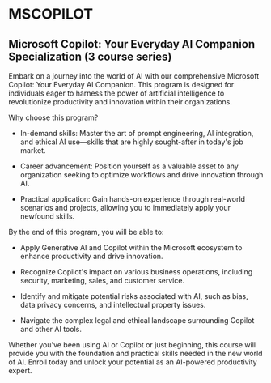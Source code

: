 # MSCOPILOT
## Microsoft Copilot: Your Everyday AI Companion Specialization (3 course series)

Embark on a journey into the world of AI with our comprehensive Microsoft Copilot: Your Everyday AI Companion. This program is designed for individuals eager to harness the power of artificial intelligence to revolutionize productivity and innovation within their organizations. 

Why choose this program?

- In-demand skills: Master the art of prompt engineering, AI integration, and ethical AI use—skills that are highly sought-after in today's job market.

-  Career advancement: Position yourself as a valuable asset to any organization seeking to optimize workflows and drive innovation through AI.

- Practical application: Gain hands-on experience through real-world scenarios and projects, allowing you to immediately apply your newfound skills.

By the end of this program, you will be able to:

-  Apply Generative AI and Copilot within the Microsoft ecosystem to enhance productivity and drive innovation.

- Recognize Copilot's impact on various business operations, including security, marketing, sales, and customer service.

- Identify and mitigate potential risks associated with AI, such as bias, data privacy concerns, and intellectual property issues.

- Navigate the complex legal and ethical landscape surrounding Copilot and other AI tools.

Whether you've been using AI or Copilot or just beginning, this course will provide you with the foundation and practical skills needed in the new world of AI. Enroll today and unlock your potential as an AI-powered productivity expert.


